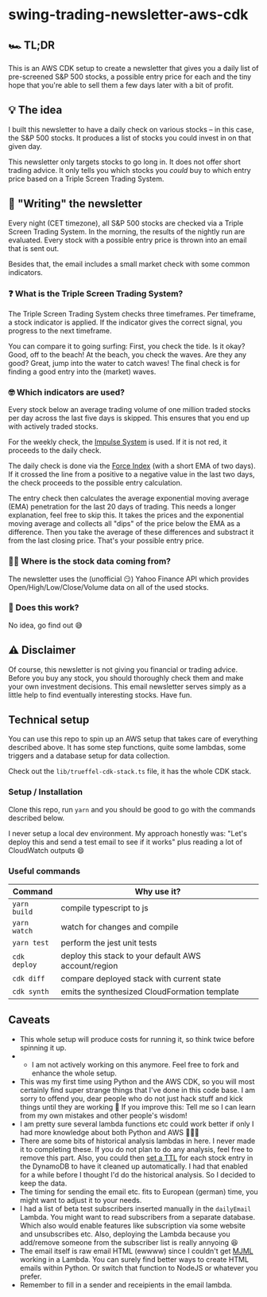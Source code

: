 # swing-trading-newsletter-aws-cdk

## 🏎 TL;DR

This is an AWS CDK setup to create a newsletter that gives you a daily list of pre-screened S&P 500 stocks, a possible entry price for each and the tiny hope that you're able to sell them a few days later with a bit of profit.

## 💡 The idea

I built this newsletter to have a daily check on various stocks – in this case, the S&P 500 stocks. It produces a list of stocks you could invest in on that given day.

This newsletter only targets stocks to go long in. It does not offer short trading advice. It only tells you which stocks you _could_ buy to which entry price based on a Triple Screen Trading System. 

## 📝 "Writing" the newsletter

Every night (CET timezone), all S&P 500 stocks are checked via a Triple Screen Trading System. In the morning, the results of the nightly run are evaluated. Every stock with a possible entry price is thrown into an email that is sent out.

Besides that, the email includes a small market check with some common indicators.

### ❓ What is the Triple Screen Trading System?

The Triple Screen Trading System checks three timeframes. Per timeframe, a stock indicator is applied. If the indicator gives the correct signal, you progress to the next timeframe.

You can compare it to going surfing: First, you check the tide. Is it okay? Good, off to the beach! At the beach, you check the waves. Are they any good? Great, jump into the water to catch waves! The final check is for finding a good entry into the (market) waves.

### 🤓 Which indicators are used?

Every stock below an average trading volume of one million traded stocks per day across the last five days is skipped. This ensures that you end up with actively traded stocks.

For the weekly check, the [Impulse System](https://school.stockcharts.com/doku.php?id=chart_analysis:elder_impulse_system) is used. If it is not red, it proceeds to the daily check.

The daily check is done via the [Force Index](https://www.investopedia.com/terms/f/force-index.asp) (with a short EMA of two days). If it crossed the line from a positive to a negative value in the last two days, the check proceeds to the possible entry calculation.

The entry check then calculates the average exponential moving average (EMA) penetration for the last 20 days of trading. This needs a longer explanation, feel free to skip this. It takes the prices and the exponential moving average and collects all "dips" of the price below the EMA as a difference. Then you take the average of these differences and substract it from the last closing price. That's your possible entry price.

### 🕵️‍♂️ Where is the stock data coming from?

The newsletter uses the (unofficial 😏) Yahoo Finance API which provides Open/High/Low/Close/Volume data on all of the used stocks.

### 🤔 Does this work?

No idea, go find out 😅

## ⚠️ Disclaimer

Of course, this newsletter is not giving you financial or trading advice. Before you buy any stock, you should thoroughly check them and make your own investment decisions. This email newsletter serves simply as a little help to find eventually interesting stocks. Have fun.

## Technical setup

You can use this repo to spin up an AWS setup that takes care of everything described above. It has some step functions, quite some lambdas, some triggers and a database setup for data collection.

Check out the `lib/trueffel-cdk-stack.ts` file, it has the whole CDK stack.

### Setup / Installation

Clone this repo, run `yarn` and you should be good to go with the commands described below.

I never setup a local dev environment. My approach honestly was: "Let's deploy this and send a test email to see if it works" plus reading a lot of CloudWatch outputs 😄

### Useful commands

| Command | Why use it? |
|---------|-------------|
| `yarn build` | compile typescript to js |
| `yarn watch` | watch for changes and compile |
| `yarn test` | perform the jest unit tests |
| `cdk deploy` | deploy this stack to your default AWS account/region |
| `cdk diff` | compare deployed stack with current state |
| `cdk synth` | emits the synthesized CloudFormation template |

## Caveats

- This whole setup will produce costs for running it, so think twice before spinning it up.
- - I am not actively working on this anymore. Feel free to fork and enhance the whole setup.
- This was my first time using Python and the AWS CDK, so you will most certainly find super strange things that I've done in this code base. I am sorry to offend you, dear people who do not just hack stuff and kick things until they are working 🙈 If you improve this: Tell me so I can learn from my own mistakes and other people's wisdom!
- I am pretty sure several lambda functions etc could work better if only I had more knowledge about both Python and AWS 🤷🏼‍♂️
- There are some bits of historical analysis lambdas in here. I never made it to completing these. If you do not plan to do any analysis, feel free to remove this part. Also, you could then [set a TTL](https://docs.aws.amazon.com/amazondynamodb/latest/developerguide/TTL.html) for each stock entry in the DynamoDB to have it cleaned up automatically. I had that enabled for a while before I thought I'd do the historical analysis. So I decided to keep the data.
- The timing for sending the email etc. fits to European (german) time, you might want to adjust it to your needs.
- I had a list of beta test subscribers inserted manually in the `dailyEmail` Lambda. You might want to read subscribers from a separate database. Which also would enable features like subscription via some website and unsubscribes etc. Also, deploying the Lambda because you add/remove someone from the subscriber list is really annyoing 😆
- The email itself is raw email HTML (ewwww) since I couldn't get [MJML](http://mjml.io/) working in a Lambda. You can surely find better ways to create HTML emails within Python. Or switch that function to NodeJS or whatever you prefer.
- Remember to fill in a sender and receipients in the email lambda.
